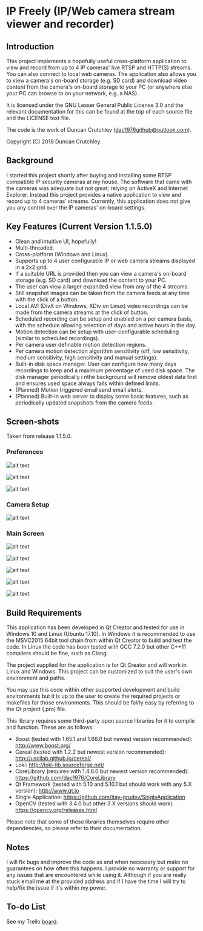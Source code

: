 # IP Freely (IP/Web camera stream viewer and recorder) #
## Introduction ##
This project implements a hopefully useful cross-platform application to view and record from up to 4 IP cameras' live RTSP and HTTP(S) streams. You can also connect to local web cameras. The application also allows you to view a camera's on-board storage (e.g. SD card) and download video content from the camera's on-board storage to your PC (or anywhere else your PC can browse to on your network, e.g. a NAS).

It is licensed under the GNU Lesser General Public License 3.0 and the relevant documentation for this can be found at the top of each source file and the LICENSE text file.

The code is the work of Duncan Crutchley (<dac1976github@outlook.com>).

Copyright (C) 2018 Duncan Crutchley.

## Background ##
I started this project shortly after buying and installing some RTSP compatible IP security cameras at my house. The software that came with the cameras was adequate but not great; relying on ActiveX and Internet Explorer. Instead this project provides a native application to view and record up to 4 cameras' streams. Currently, this application does not give you any control over the IP cameras' on-board settings.

## Key Features (Current Version 1.1.5.0) ##
* Clean and intuitive UI, hopefully!
* Multi-threaded.
* Cross-platform (Windows and Linux).
* Supports up to 4 user configurable IP or web camera streams displayed in a 2x2 grid.
* If a suitable URL is provided then you can view a camera's on-board storage (e.g. SD card) and download the content to your PC.
* The user can view a larger expanded view from any of the 4 streams.
* Still snapshot images can be taken from the camera feeds at any time with the click of a button.
* Local AVI (DivX on Windows, XDiv on Linux) video recordings can be made from the camera streams at the click of button.
* Scheduled recording can be setup and enabled on a per camera basis, with the schedule allowing selection of days and active hours in the day.
* Motion detection can be setup with user-configurable scheduling (similar to scheduled recordings). 
* Per camera user definable motion detection regions.
* Per camera motion detection algorithm sensitivity (off, low sensitivity, medium sensitivity, high sensitivity and manual settings).
* Built-in disk space manager. User can configure how many days recordings to keep and a maximum percentage of used disk space. The disk manager periodically i nthe background will remove oldest data first and ensures used space always falls within defined limits.
* (Planned) Motion triggered email send email alerts. 
* (Planned) Built-in web server to display some basic features, such as periodically updated snapshots from the camera feeds.

## Screen-shots ##
Taken from release 1.1.5.0.

### Preferences ###

![alt text][pic04]

![alt text][pic05]

![alt text][pic08]

### Camera Setup ###

![alt text][pic03]

### Main Screen ###

![alt text][pic01]

![alt text][pic09]

![alt text][pic02]

![alt text][pic06]

![alt text][pic07]

[pic01]: https://github.com/dac1976/IP-Freely/blob/master/Images/pic01.png "Main screen displaying one camera."
[pic02]: https://github.com/dac1976/IP-Freely/blob/master/Images/pic02.png "Expanded view of camera 1's feed."
[pic03]: https://github.com/dac1976/IP-Freely/blob/master/Images/pic03.png "Camera setup dialog."
[pic04]: https://github.com/dac1976/IP-Freely/blob/master/Images/pic04.png "General preferences."
[pic05]: https://github.com/dac1976/IP-Freely/blob/master/Images/pic05.png "Recording schedule preferences."
[pic06]: https://github.com/dac1976/IP-Freely/blob/master/Images/pic06.png "Camera storage browser."
[pic07]: https://github.com/dac1976/IP-Freely/blob/master/Images/pic07.png "Camera stream recording."
[pic08]: https://github.com/dac1976/IP-Freely/blob/master/Images/pic08.png "Motion detection schedule."
[pic09]: https://github.com/dac1976/IP-Freely/blob/master/Images/pic09.png "Motion region setup."

## Build Requirements ##
This application has been developed in Qt Creator and tested for use in Windows 10 and Linux (Ubuntu 17.10). In Windows it is recommended to use the MSVC2015 64bit tool chain from within Qt Creator to build and test the code. In Linux the code has been tested with GCC 7.2.0 but other C++11 compilers should be fine, such as Clang.

The project supplied for the application is for Qt Creator and will work in Linux and Windows. This project can be customized to suit the user's own environment and paths.

You may use this code within other supported development and build environments but it is up to the user to create the required projects or makefiles for those environments. This should be fairly easy by referring to the Qt project (.pro) file.

This library requires some third-party open source libraries for it to compile and function. These are as follows:
* Boost (tested with 1.65.1 and 1.66.0 but newest version recommended): http://www.boost.org/
* Cereal (tested with 1.2.2 but newest version recommended): http://uscilab.github.io/cereal/
* Loki: http://loki-lib.sourceforge.net/
* CoreLibrary (requires with 1.4.6.0 but newest version recommended): https://github.com/dac1976/CoreLibrary
* Qt Framework (tested with 5.10 and 5.10.1 but should work with any 5.X version): http://www.qt.io
* Single Application: https://github.com/itay-grudev/SingleApplication
* OpenCV (tested with 3.4.0 but other 3.X versions should work): https://opencv.org/releases.html

Please note that some of these libraries themselves require other dependencies, so please refer to their documentation.

## Notes ##
I will fix bugs and improve the code as and when necessary but make no guarantees on how often this happens. I provide no warranty or support for any issues that are encountered while using it. Although if you are really stuck email me at the provided address and if I have the time I will try to help/fix the issue if it's within my power.

## To-do List ##
See my Trello [board](https://trello.com/b/jBeGcZ0k).
